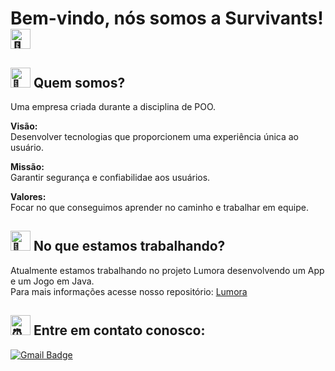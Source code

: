 # Bem-vindo, nós somos a Survivants! <img src="https://fonts.gstatic.com/s/e/notoemoji/latest/1f389/512.gif" alt="🎉" width="32" height="32">


## <img src="https://fonts.gstatic.com/s/e/notoemoji/latest/1f304/512.gif" alt="🌄" width="32" height="32"> Quem somos?
Uma empresa criada durante a disciplina de POO.

**Visão:**</br>
Desenvolver tecnologias que proporcionem uma experiência única ao usuário.

**Missão:**</br>
Garantir segurança e confiabilidae aos usuários.

**Valores:**</br>
Focar no que conseguimos aprender no caminho e trabalhar em equipe.

## <img src="https://fonts.gstatic.com/s/e/notoemoji/latest/1f3af/512.gif" alt="🎯" width="32" height="32"> No que estamos trabalhando?
Atualmente estamos trabalhando no projeto Lumora desenvolvendo um App e um Jogo em Java.</br>
Para mais informações acesse nosso repositório: [Lumora](https://github.com/Survivantts/Lumora)

## <img src="https://fonts.gstatic.com/s/e/notoemoji/latest/23f0/512.gif" alt="⏰" width="32" height="32"> Entre em contato conosco:
[![Gmail Badge](https://img.shields.io/badge/-survivantts@email.com-006bed?style=flat-square&logo=Gmail&logoColor=white&link=mailto:survivantts@gmail.com)](mailto:survivantts@gmail.com)
